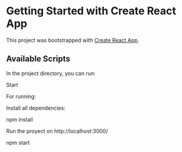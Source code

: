 # Getting Started with Create React App

This project was bootstrapped with [Create React App](https://github.com/facebook/create-react-app).

## Available Scripts

In the project directory, you can run:

Start

For running:

Install all dependencies:

npm install 

Run the proyect on http://localhost:3000/ 

npm start 

